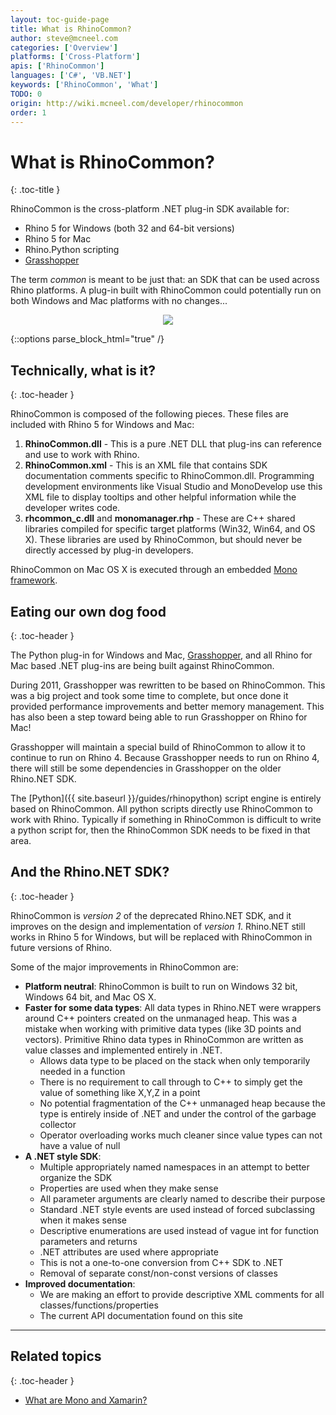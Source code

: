 ```yaml
---
layout: toc-guide-page
title: What is RhinoCommon?
author: steve@mcneel.com
categories: ['Overview']
platforms: ['Cross-Platform']
apis: ['RhinoCommon']
languages: ['C#', 'VB.NET']
keywords: ['RhinoCommon', 'What']
TODO: 0
origin: http://wiki.mcneel.com/developer/rhinocommon
order: 1
---
```



# What is RhinoCommon?
{: .toc-title }

RhinoCommon is the cross-platform .NET plug-in SDK available for:

- Rhino 5 for Windows (both 32 and 64-bit versions)
- Rhino 5 for Mac
- Rhino.Python scripting
- [Grasshopper](http://www.grasshopper3d.com)

The term _common_ is meant to be just that: an SDK that can be used across Rhino platforms. A plug-in built with RhinoCommon could potentially run on both Windows and Mac platforms with no changes...

<div align="center">
  <img src="{{ site.baseurl }}/images/rhinocommon_one_binary_two_platforms.png">
</div>

{::options parse_block_html="true" /}

## Technically, what is it?
{: .toc-header }

RhinoCommon is composed of the following pieces.  These files are included with Rhino 5 for Windows and Mac:

1. **RhinoCommon.dll** - This is a pure .NET DLL that plug-ins can reference and use to work with Rhino.
1. **RhinoCommon.xml** - This is an XML file that contains SDK documentation comments specific to RhinoCommon.dll. Programming development environments like Visual Studio and MonoDevelop use this XML file to display tooltips and other helpful information while the developer writes code.
1. **rhcommon_c.dll** and **monomanager.rhp** - These are C++ shared libraries compiled for specific target platforms (Win32, Win64, and OS X). These libraries are used by RhinoCommon, but should never be directly accessed by plug-in developers.

RhinoCommon on Mac OS X is executed through an embedded [Mono framework](http://www.mono-project.com/).

## Eating our own dog food
{: .toc-header }

The Python plug-in for Windows and Mac, [Grasshopper](http://www.grasshopper3d.com), and all Rhino for Mac based .NET plug-ins are being built against RhinoCommon.

During 2011, Grasshopper was rewritten to be based on RhinoCommon.  This was a big project and took some time to complete, but once done it provided performance improvements and better memory management.  This has also been a step toward being able to run Grasshopper on Rhino for Mac!

Grasshopper will maintain a special build of RhinoCommon to allow it to continue to run on Rhino 4.  Because Grasshopper needs to run on Rhino 4, there will still be some dependencies in Grasshopper on the older Rhino.NET SDK.

The [Python]({{ site.baseurl }}/guides/rhinopython) script engine is entirely based on RhinoCommon.  All python scripts directly use RhinoCommon to work with Rhino. Typically if something in RhinoCommon is difficult to write a python script for, then the RhinoCommon SDK needs to be fixed in that area.

## And the Rhino.NET SDK?
{: .toc-header }

RhinoCommon is *version 2* of the deprecated Rhino.NET SDK, and it improves on the design and implementation of *version 1*.  Rhino.NET still works in Rhino 5 for Windows, but will be replaced with RhinoCommon in future versions of Rhino.  

Some of the major improvements in RhinoCommon are:

- **Platform neutral**: RhinoCommon is built to run on Windows 32 bit, Windows 64 bit, and Mac OS X.
- **Faster for some data types**: All data types in Rhino.NET were wrappers around C++ pointers created on the unmanaged heap. This was a mistake when working with primitive data types (like 3D points and vectors). Primitive Rhino data types in RhinoCommon are written as value classes and implemented entirely in .NET.
   - Allows data type to be placed on the stack when only temporarily needed in a function
   - There is no requirement to call through to C++ to simply get the value of something like X,Y,Z in a point
   - No potential fragmentation of the C++ unmanaged heap because the type is entirely inside of .NET and under the control of the garbage collector
   - Operator overloading works much cleaner since value types can not have a value of null
- **A .NET style SDK**:
   - Multiple appropriately named namespaces in an attempt to better organize the SDK
   - Properties are used when they make sense
   - All parameter arguments are clearly named to describe their purpose
   - Standard .NET style events are used instead of forced subclassing when it makes sense
   - Descriptive enumerations are used instead of vague int for function parameters and returns
   - .NET attributes are used where appropriate
   - This is not a one-to-one conversion from C++ SDK to .NET
   - Removal of separate const/non-const versions of classes
- **Improved documentation**:
   - We are making an effort to provide descriptive XML comments for all classes/functions/properties
   - The current API documentation found on this site

---

## Related topics
{: .toc-header }

- [What are Mono and Xamarin?](/guides/rhinocommon/what_are_mono_and_xamarin/)
